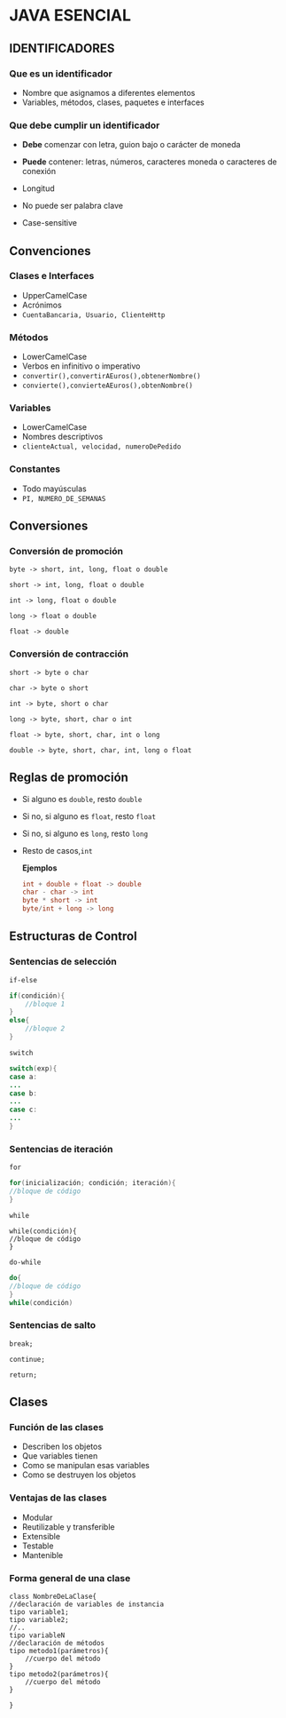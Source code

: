 # JAVA ESENCIAL

## IDENTIFICADORES

### Que es un identificador

* Nombre que asignamos a diferentes elementos
* Variables, métodos, clases, paquetes e interfaces

### Que debe cumplir un identificador

* **Debe** comenzar con letra, guion bajo o carácter de moneda

* **Puede** contener: letras, números, caracteres moneda o caracteres de conexión
* Longitud
* No puede ser palabra clave
* Case-sensitive

## Convenciones

### Clases e Interfaces

* UpperCamelCase
* Acrónimos
* `CuentaBancaria, Usuario, ClienteHttp`

### Métodos

* LowerCamelCase
* Verbos en infinitivo o imperativo
* `convertir(),convertirAEuros(),obtenerNombre()`
* `convierte(),convierteAEuros(),obtenNombre()`

### Variables

* LowerCamelCase
* Nombres descriptivos
* `clienteActual, velocidad, numeroDePedido`

### Constantes

* Todo mayúsculas
* `PI, NUMERO_DE_SEMANAS`

## Conversiones

### Conversión de promoción

`byte -> short, int, long, float o double`

`short -> int, long, float o double`

`int -> long, float o double`

`long -> float o double`

`float -> double`

### Conversión de contracción

`short -> byte o char`

`char -> byte o short`

`int -> byte, short o char`

`long -> byte, short, char o int`

`float -> byte, short, char, int o long`

`double -> byte, short, char, int, long o float`

## Reglas de promoción 

* Si alguno es `double`, resto `double`

* Si no, si alguno es `float`, resto `float`

* Si no, si alguno es `long`, resto `long`

* Resto de casos,`int`

  **Ejemplos**

  ```java
  int + double + float -> double
  char - char -> int
  byte * short -> int
  byte/int + long -> long
  ```

## Estructuras de Control

### Sentencias de selección

`if-else`

```java
if(condición){
	//bloque 1
}
else{
	//bloque 2
}
```

`switch`

```java
switch(exp){
case a: 
...
case b:
...
case c: 
...
}
```

### Sentencias de iteración

`for`

```java
for(inicialización; condición; iteración){
//bloque de código 
}
```

`while`

```
while(condición){
//bloque de código
}
```

`do-while`

```java
do{
//bloque de código
}
while(condición)

```

### Sentencias de salto

`break;`

`continue;`

`return;`

## Clases

### Función de las clases

* Describen los objetos
* Que variables tienen
* Como se manipulan esas variables
* Como se destruyen los objetos

### Ventajas de las clases

* Modular
* Reutilizable y transferible
* Extensible
* Testable
* Mantenible

### Forma general de una clase

```
class NombreDeLaClase{
//declaración de variables de instancia
tipo variable1;
tipo variable2;
//..
tipo variableN
//declaración de métodos
tipo metodo1(parámetros){
	//cuerpo del método
}
tipo metodo2(parámetros){
	//cuerpo del método
}	

}
```


